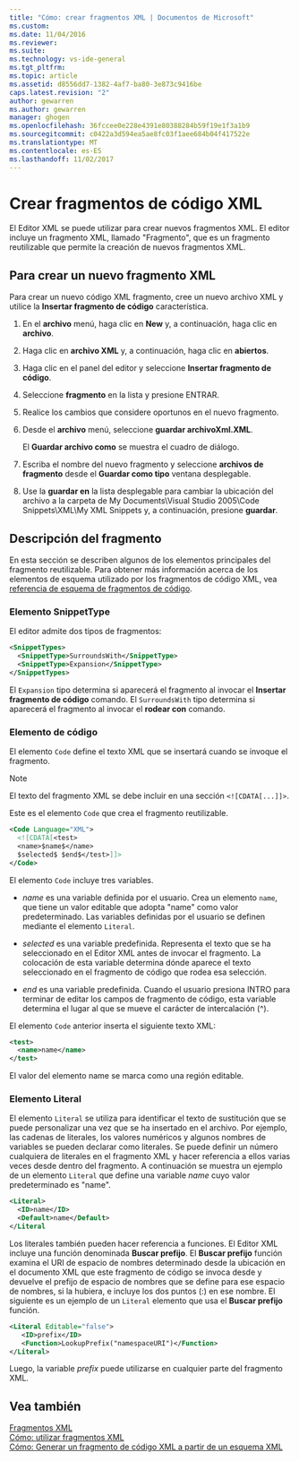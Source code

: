 ```yaml
---
title: "Cómo: crear fragmentos XML | Documentos de Microsoft"
ms.custom: 
ms.date: 11/04/2016
ms.reviewer: 
ms.suite: 
ms.technology: vs-ide-general
ms.tgt_pltfrm: 
ms.topic: article
ms.assetid: d8556dd7-1382-4af7-ba80-3e873c9416be
caps.latest.revision: "2"
author: gewarren
ms.author: gewarren
manager: ghogen
ms.openlocfilehash: 36fccee0e228e4391e80388284b59f19e1f3a1b9
ms.sourcegitcommit: c0422a3d594ea5ae8fc03f1aee684b04f417522e
ms.translationtype: MT
ms.contentlocale: es-ES
ms.lasthandoff: 11/02/2017
---
```

# <a name="how-to-create-xml-snippets"></a>Crear fragmentos de código XML
El Editor XML se puede utilizar para crear nuevos fragmentos XML. El editor incluye un fragmento XML, llamado "Fragmento", que es un fragmento reutilizable que permite la creación de nuevos fragmentos XML.  
  
## <a name="to-create-a-new-xml-snippet"></a>Para crear un nuevo fragmento XML  
 Para crear un nuevo código XML fragmento, cree un nuevo archivo XML y utilice la **Insertar fragmento de código** característica.  
  
1.  En el **archivo** menú, haga clic en **New** y, a continuación, haga clic en **archivo**.  
  
2.  Haga clic en **archivo XML** y, a continuación, haga clic en **abiertos**.  
  
3.  Haga clic en el panel del editor y seleccione **Insertar fragmento de código**.  
  
4.  Seleccione **fragmento** en la lista y presione ENTRAR.  
  
5.  Realice los cambios que considere oportunos en el nuevo fragmento.  
  
6.  Desde el **archivo** menú, seleccione **guardar archivoXml.XML**.  
  
     El **Guardar archivo como** se muestra el cuadro de diálogo.  
  
7.  Escriba el nombre del nuevo fragmento y seleccione **archivos de fragmento** desde el **Guardar como tipo** ventana desplegable.  
  
8.  Use la **guardar en** la lista desplegable para cambiar la ubicación del archivo a la carpeta de My Documents\Visual Studio 2005\Code Snippets\XML\My XML Snippets y, a continuación, presione **guardar**.  
  
## <a name="snippet-description"></a>Descripción del fragmento  
 En esta sección se describen algunos de los elementos principales del fragmento reutilizable. Para obtener más información acerca de los elementos de esquema utilizado por los fragmentos de código XML, vea [referencia de esquema de fragmentos de código](../ide/code-snippets-schema-reference.md).  
  
### <a name="snippettype-element"></a>Elemento SnippetType  
 El editor admite dos tipos de fragmentos:  
  
```xml
<SnippetTypes>  
  <SnippetType>SurroundsWith</SnippetType>  
  <SnippetType>Expansion</SnippetType>  
</SnippetTypes>  
```  
  
 El `Expansion` tipo determina si aparecerá el fragmento al invocar el **Insertar fragmento de código** comando. El `SurroundsWith` tipo determina si aparecerá el fragmento al invocar el **rodear con** comando.  
  
### <a name="code-element"></a>Elemento de código  
 El elemento `Code` define el texto XML que se insertará cuando se invoque el fragmento.  
  
> [!NOTE]
>  El texto del fragmento XML se debe incluir en una sección `<![CDATA[...]]>`.  
  
 Este es el elemento `Code` que crea el fragmento reutilizable.  
  
```xml
<Code Language="XML">  
  <![CDATA[<test>  
  <name>$name$</name>  
  $selected$ $end$</test>]]>  
</Code>  
```  
  
 El elemento `Code` incluye tres variables.  
  
-   $name$ es una variable definida por el usuario. Crea un elemento `name`, que tiene un valor editable que adopta "name" como valor predeterminado. Las variables definidas por el usuario se definen mediante el elemento `Literal`.  
  
-   $selected$ es una variable predefinida. Representa el texto que se ha seleccionado en el Editor XML antes de invocar el fragmento. La colocación de esta variable determina dónde aparece el texto seleccionado en el fragmento de código que rodea esa selección.  
  
-   $end$ es una variable predefinida. Cuando el usuario presiona INTRO para terminar de editar los campos de fragmento de código, esta variable determina el lugar al que se mueve el carácter de intercalación (^).  
  
 El elemento `Code` anterior inserta el siguiente texto XML:  
  
```xml
<test>  
  <name>name</name>  
</test>  
```  
  
 El valor del elemento name se marca como una región editable.  
  
### <a name="literal-element"></a>Elemento Literal  
 El elemento `Literal` se utiliza para identificar el texto de sustitución que se puede personalizar una vez que se ha insertado en el archivo. Por ejemplo, las cadenas de literales, los valores numéricos y algunos nombres de variables se pueden declarar como literales. Se puede definir un número cualquiera de literales en el fragmento XML y hacer referencia a ellos varias veces desde dentro del fragmento. A continuación se muestra un ejemplo de un elemento `Literal` que define una variable $name$ cuyo valor predeterminado es "name".  
  
```xml
<Literal>  
  <ID>name</ID>  
  <Default>name</Default>  
</Literal  
```  
  
 Los literales también pueden hacer referencia a funciones. El Editor XML incluye una función denominada **Buscar prefijo**. El **Buscar prefijo** función examina el URI de espacio de nombres determinado desde la ubicación en el documento XML que este fragmento de código se invoca desde y devuelve el prefijo de espacio de nombres que se define para ese espacio de nombres, si la hubiera, e incluye los dos puntos (:) en ese nombre. El siguiente es un ejemplo de un `Literal` elemento que usa el **Buscar prefijo** función.  
  
```xml
<Literal Editable="false">  
   <ID>prefix</ID>  
   <Function>LookupPrefix("namespaceURI")</Function>  
</Literal>  
```  
  
 Luego, la variable $prefix$ puede utilizarse en cualquier parte del fragmento XML.  
  
## <a name="see-also"></a>Vea también  
 [Fragmentos XML](../xml-tools/xml-snippets.md)   
 [Cómo: utilizar fragmentos XML](../xml-tools/how-to-use-xml-snippets.md)   
 [Cómo: Generar un fragmento de código XML a partir de un esquema XML](../xml-tools/how-to-generate-an-xml-snippet-from-an-xml-schema.md)